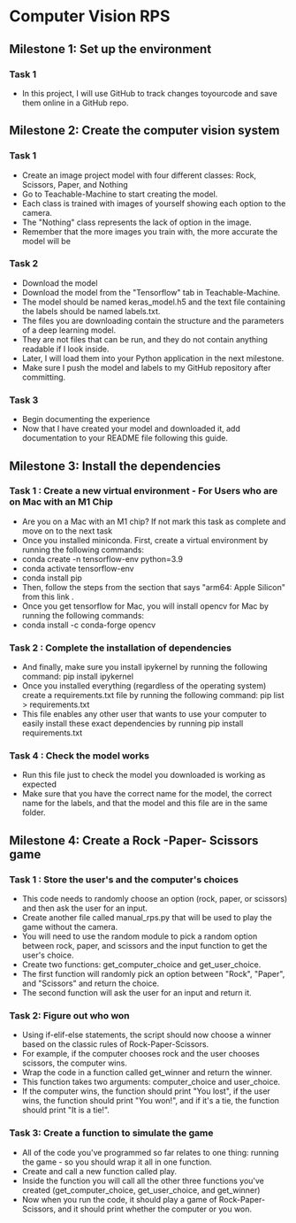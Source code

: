 # Computer Vision RPS

## Milestone 1: Set up the environment

### Task 1
- In this project, I will use GitHub to track changes toyourcode and save them online in a GitHub repo.

## Milestone 2: Create the computer vision system

### Task 1
- Create an image project model with four different classes: Rock, Scissors, Paper, and Nothing
- Go to Teachable-Machine  to start creating the model. 
- Each class is trained with images of yourself showing each option to the camera. 
- The "Nothing" class represents the lack of option in the image. 
- Remember that the more images you train with, the more accurate the model will be

### Task 2
- Download the model
- Download the model from the "Tensorflow" tab in Teachable-Machine. 
- The model should be named keras_model.h5 and the text file containing the labels should be named labels.txt.
- The files you are downloading contain the structure and the parameters of a deep learning model. 
- They are not files that can be run, and they do not contain anything readable if I look inside. 
- Later, I will load them into your Python application in the next milestone.
- Make sure I push the model and labels to my GitHub repository after committing.

### Task 3
- Begin documenting the experience 
- Now that I have created your model and downloaded it, add documentation to your README file following this guide.

## Milestone 3: Install the dependencies

### Task 1 : Create a new virtual environment - For Users who are on Mac with an M1 Chip
- Are you on a Mac with an M1 chip? If not mark this task as complete and move on to the next task
- Once you installed miniconda. First, create a virtual environment by running the following commands:
- conda create -n tensorflow-env python=3.9
- conda activate tensorflow-env
- conda install pip
- Then, follow the steps from the section that says "arm64: Apple Silicon" from this link .
- Once you get tensorflow for Mac, you will install opencv for Mac by running the following commands:
- conda install -c conda-forge opencv

### Task 2 : Complete the installation of dependencies
- And finally, make sure you install ipykernel by running the following command: pip install ipykernel
- Once you installed everything (regardless of the operating system) create a requirements.txt file by running the following command: pip list > requirements.txt
- This file enables any other user that wants to use your computer to easily install these exact dependencies by running  pip install requirements.txt 

### Task 4 : Check the model works
- Run this file  just to check the model you downloaded is working as expected
- Make sure that you have the correct name for the model, the correct name for the labels, and that the model and this file are in the same folder.

## Milestone 4: Create a Rock -Paper- Scissors game

### Task 1 : Store the user's and the computer's choices
- This code needs to randomly choose an option (rock, paper, or scissors) and then ask the user for an input.
- Create another file called manual_rps.py that will be used to play the game without the camera.
- You will need to use the random module to pick a random option between rock, paper, and scissors and the input function to get the user's choice.
- Create two functions: get_computer_choice and get_user_choice.
- The first function will randomly pick an option between "Rock", "Paper", and "Scissors" and return the choice.
- The second function will ask the user for an input and return it.

### Task 2: Figure out who won
- Using if-elif-else statements, the script should now choose a winner based on the classic rules of Rock-Paper-Scissors.
- For example, if the computer chooses rock and the user chooses scissors, the computer wins.
- Wrap the code in a function called get_winner and return the winner.
- This function takes two arguments: computer_choice and user_choice.
- If the computer wins, the function should print "You lost", if the user wins, the function should print "You won!", and if it's a tie, the function should print "It is a tie!".

### Task 3: Create a function to simulate the game
- All of the code you've programmed so far relates to one thing: running the game - so you should wrap it all in one function.
- Create and call a new function called play.
- Inside the function you will call all the other three functions you've created (get_computer_choice, get_user_choice, and get_winner)
- Now when you run the code, it should play a game of Rock-Paper-Scissors, and it should print whether the computer or  you won.




